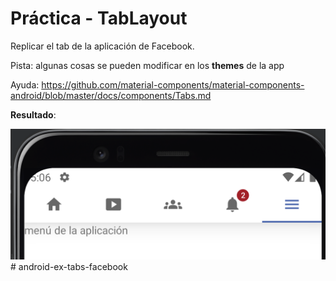 # Práctica - TabLayout

Replicar el tab de la aplicación de Facebook.

Pista: algunas cosas se pueden modificar en los **themes** de la app

Ayuda: https://github.com/material-components/material-components-android/blob/master/docs/components/Tabs.md

**Resultado**:

<img src="imgs/result.png" /># android-ex-tabs-facebook
